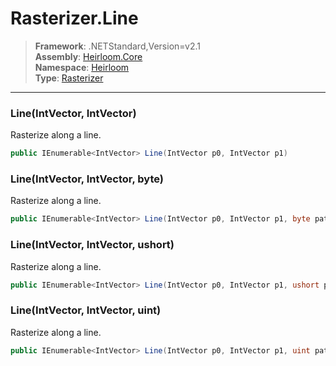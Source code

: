 # Rasterizer.Line

> **Framework**: .NETStandard,Version=v2.1  
> **Assembly**: [Heirloom.Core][0]  
> **Namespace**: [Heirloom][0]  
> **Type**: [Rasterizer][1]  

--------------------------------------------------------------------------------

### Line(IntVector, IntVector)

Rasterize along a line.

```cs
public IEnumerable<IntVector> Line(IntVector p0, IntVector p1)
```

### Line(IntVector, IntVector,  byte)

Rasterize along a line.

```cs
public IEnumerable<IntVector> Line(IntVector p0, IntVector p1, byte pattern)
```

### Line(IntVector, IntVector, ushort)

Rasterize along a line.

```cs
public IEnumerable<IntVector> Line(IntVector p0, IntVector p1, ushort pattern)
```

### Line(IntVector, IntVector, uint)

Rasterize along a line.

```cs
public IEnumerable<IntVector> Line(IntVector p0, IntVector p1, uint pattern)
```

[0]: ..\Heirloom.Core.md
[1]: Heirloom.Rasterizer.md

